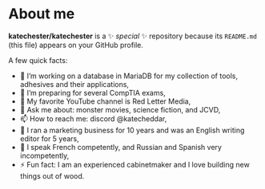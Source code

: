 # About me


**katechester/katechester** is a ✨ _special_ ✨ repository because its `README.md` (this file) appears on your GitHub profile.

A few quick facts:

- 🔭 I’m working on a database in MariaDB for my collection of tools, adhesives and their applications,
- 🌱 I’m preparing for several CompTIA exams,
- 🤔 My favorite YouTube channel is Red Letter Media,
- 💬 Ask me about: monster movies, science fiction, and JCVD,
- 📫 How to reach me: discord @katecheddar,
- 🙊 I ran a marketing business for 10 years and was an English writing editor for 5 years,
- 👀 I speak French competently, and Russian and Spanish very incompetently,
- ⚡ Fun fact: I am an experienced cabinetmaker and I love building new things out of wood.

